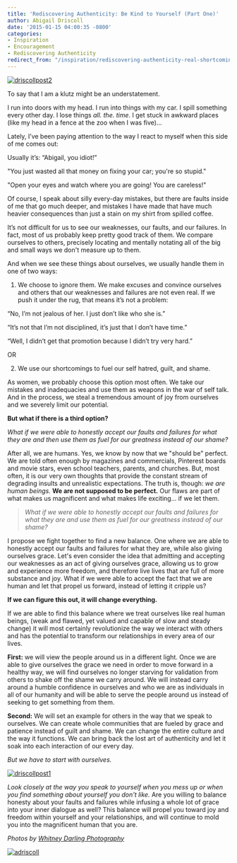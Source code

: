 ```yaml
---
title: 'Rediscovering Authenticity: Be Kind to Yourself (Part One)'
author: Abigail Driscoll
date: '2015-01-15 04:00:35 -0800'
categories:
- Inspiration
- Encouragement
- Rediscovering Authenticity
redirect_from: "/inspiration/rediscovering-authenticity-real-shortcomings/"
---
```


[![driscollpost2](http://yellowconference.com/wp-content/uploads/2015/01/driscollpost2.jpg)](http://yellowconference.com/wp-content/uploads/2015/01/driscollpost2.jpg)

To say that I am a klutz might be an understatement.

I run into doors with my head. I run into things with my car. I spill something every other day. I lose things _all._ _the._ _time_. I get stuck in awkward places (like my head in a fence at the zoo when I was five)...

Lately, I’ve been paying attention to the way I react to myself when this side of me comes out:

Usually it’s: “Abigail, you idiot!”

"You just wasted all that money on fixing your car; you're so stupid."

"Open your eyes and watch where you are going! You are careless!"

Of course, I speak about silly every-day mistakes, but there are faults inside of me that go much deeper, and mistakes I have made that have much heavier consequences than just a stain on my shirt from spilled coffee.

It’s not difficult for us to see our weaknesses, our faults, and our failures. In fact, most of us probably keep pretty good track of them. We compare ourselves to others, precisely locating and mentally notating all of the big and small ways we don't measure up to them.

And when we see these things about ourselves, we usually handle them in one of two ways:

1) We choose to ignore them. We make excuses and convince ourselves and others that our weaknesses and failures are not even real. If we push it under the rug, that means it’s not a problem:

“No, I’m not jealous of her. I just don’t like who she is.”

“It’s not that I’m not disciplined, it’s just that I don’t have time.”

“Well, I didn’t get that promotion because I didn’t try very hard.”

OR

2) We use our shortcomings to fuel our self hatred, guilt, and shame.

As women, we probably choose this option most often. We take our mistakes and inadequacies and use them as weapons in the war of self talk. And in the process, we steal a tremendous amount of joy from ourselves and we severely limit our potential.

**But what if there is a third option?**

_What if we were able to honestly accept our faults and failures for what they are and then use them as fuel for our greatness instead of our shame?_

After all, we are humans. Yes, we know by now that we "should be" perfect. We are told often enough by magazines and commercials, Pinterest boards and movie stars, even school teachers, parents, and churches. But, most often, it is our very own thoughts that provide the constant stream of degrading insults and unrealistic expectations. The truth is, though: _we are human beings._ **We are not supposed to be perfect.** Our flaws are part of what makes us magnificent and what makes life exciting... if we let them.

> _What if we were able to honestly accept our faults and failures for what they are and use them as fuel for our greatness instead of our shame?_

I propose we fight together to find a new balance. One where we are able to honestly accept our faults and failures for what they are, while also giving ourselves grace. Let's even consider the idea that admitting and accepting our weaknesses as an act of giving ourselves grace, allowing us to grow and experience more freedom, and therefore live lives that are full of more substance and joy. What if we were able to accept the fact that we are human and let that propel us forward, instead of letting it cripple us?

**If we can figure this out, it will change everything.**

If we are able to find this balance where we treat ourselves like real human beings, (weak and flawed, yet valued and capable of slow and steady change) it will most certainly revolutionize the way we interact with others and has the potential to transform our relationships in every area of our lives.

**First:** we will view the people around us in a different light. Once we are able to give ourselves the grace we need in order to move forward in a healthy way, we will find ourselves no longer starving for validation from others to shake off the shame we carry around. We will instead carry around a humble confidence in ourselves and who we are as individuals in all of our humanity and will be able to serve the people around us instead of seeking to get something from them.

**Second:** We will set an example for others in the way that we speak to ourselves. We can create whole communities that are fueled by grace and patience instead of guilt and shame. We can change the entire culture and the way it functions. We can bring back the lost art of authenticity and let it soak into each interaction of our every day.

_But we have to start with ourselves._

[![driscollpost1](http://yellowconference.com/wp-content/uploads/2015/01/driscollpost1-683x1024.jpg)](http://yellowconference.com/wp-content/uploads/2015/01/driscollpost1.jpg)

_Look closely at the way you speak to yourself when you mess up or when you find something about yourself you don't like._ Are you willing to balance honesty about your faults and failures while infusing a whole lot of grace into your inner dialogue as well? This balance will propel you toward joy and freedom within yourself and your relationships, and will continue to mold you into the magnificent human that you are.

_Photos by [Whitney Darling Photography](http://whitneydarling.com/)_

[![adriscoll](http://yellowconference.com/wp-content/uploads/2015/01/adriscoll1.jpg)](http://www.ritesofasylum.com/)
